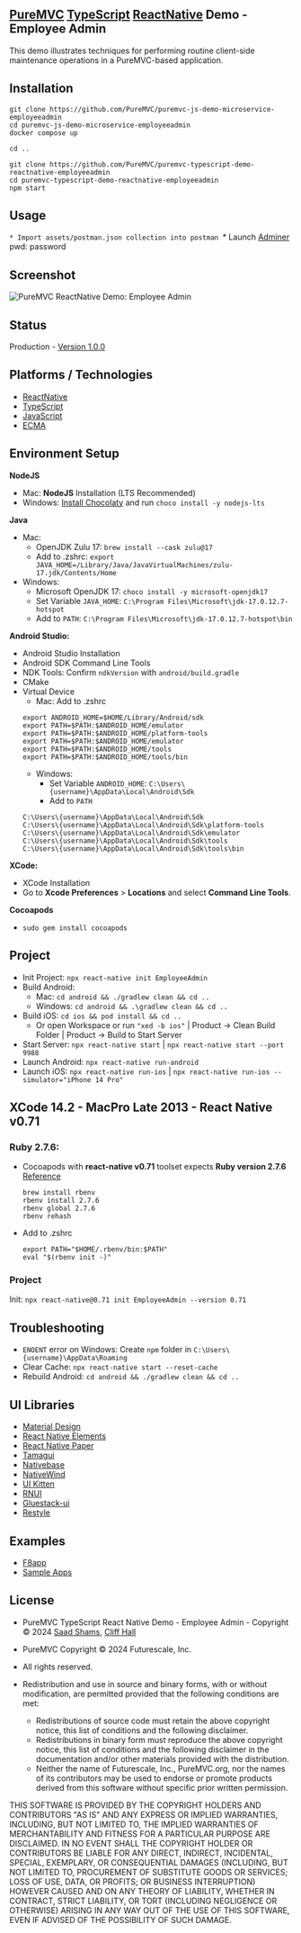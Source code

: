 ## [PureMVC](https://puremvc.org) [TypeScript](https://github.com/PureMVC/puremvc-typescript-multicore-framework/wiki) [ReactNative](https://en.wikipedia.org/wiki/React_Native) Demo - Employee Admin
This demo illustrates techniques for performing routine client-side maintenance operations in a PureMVC-based application.

## Installation
```shell
git clone https://github.com/PureMVC/puremvc-js-demo-microservice-employeeadmin
cd puremvc-js-demo-microservice-employeeadmin
docker compose up

cd ..

git clone https://github.com/PureMVC/puremvc-typescript-demo-reactnative-employeeadmin 
cd puremvc-typescript-demo-reactnative-employeeadmin 
npm start
```

## Usage

`* Import assets/postman.json collection into postman
`* Launch [Adminer](http://localhost:8080/?server=mysql&username=mysql&db=employeeadmin) pwd: password


## Screenshot
![PureMVC ReactNative Demo: Employee Admin]()

## Status
Production - [Version 1.0.0](https://github.com/PureMVC/puremvc-js-demo-react-employeeadmin/blob/master/VERSION)

## Platforms / Technologies
* [ReactNative](https://en.wikipedia.org/wiki/React_Native)
* [TypeScript](https://en.wikipedia.org/wiki/TypeScript)
* [JavaScript](http://en.wikipedia.org/wiki/JavaScript)
* [ECMA](https://en.wikipedia.org/wiki/ECMAScript)

## Environment Setup

**NodeJS**
* Mac: **NodeJS** Installation (LTS Recommended)
* Windows: [Install Chocolaty](https://chocolatey.org/install) and run `choco install -y nodejs-lts`

**Java** 
* Mac: 
  * OpenJDK Zulu 17: `brew install --cask zulu@17`
  * Add to .zshrc: `export JAVA_HOME=/Library/Java/JavaVirtualMachines/zulu-17.jdk/Contents/Home`
* Windows: 
  * Microsoft OpenJDK 17: `choco install -y microsoft-openjdk17`
  * Set Variable `JAVA_HOME`: `C:\Program Files\Microsoft\jdk-17.0.12.7-hotspot`
  * Add to `PATH`: `C:\Program Files\Microsoft\jdk-17.0.12.7-hotspot\bin`

**Android Studio:**
* Android Studio Installation
* Android SDK Command Line Tools
* NDK Tools: Confirm `ndkVersion` with `android/build.gradle`
* CMake
* Virtual Device
  * Mac: Add to .zshrc
  ```shell
  export ANDROID_HOME=$HOME/Library/Android/sdk
  export PATH=$PATH:$ANDROID_HOME/emulator
  export PATH=$PATH:$ANDROID_HOME/platform-tools
  export PATH=$PATH:$ANDROID_HOME/emulator
  export PATH=$PATH:$ANDROID_HOME/tools
  export PATH=$PATH:$ANDROID_HOME/tools/bin
  ```
    * Windows: 
      * Set Variable `ANDROID_HOME`: `C:\Users\{username}\AppData\Local\Android\Sdk`
      * Add to `PATH`
    ```shell
    C:\Users\{username}\AppData\Local\Android\Sdk
    C:\Users\{username}\AppData\Local\Android\Sdk\platform-tools
    C:\Users\{username}\AppData\Local\Android\Sdk\emulator
    C:\Users\{username}\AppData\Local\Android\Sdk\tools
    C:\Users\{username}\AppData\Local\Android\Sdk\tools\bin
    ```

**XCode:**
* XCode Installation
* Go to **Xcode Preferences** > **Locations** and select **Command Line Tools**.

**Cocoapods**
* `sudo gem install cocoapods`

## Project
* Init Project: `npx react-native init EmployeeAdmin`
* Build Android: 
  * Mac: `cd android && ./gradlew clean && cd ..`
  * Windows: `cd android && .\gradlew clean && cd ..`
* Build iOS: `cd ios && pod install && cd ..`
  * Or open Workspace or run `"xed -b ios"` | Product -> Clean Build Folder | Product -> Build to Start Server
* Start Server: `npx react-native start` | `npx react-native start --port 9988`
* Launch Android: `npx react-native run-android`
* Launch iOS: `npx react-native run-ios` | `npx react-native run-ios --simulator="iPhone 14 Pro"`

## XCode 14.2 - MacPro Late 2013 - React Native v0.71
### Ruby 2.7.6:
* Cocoapods with **react-native v0.71** toolset expects **Ruby version 2.7.6**
[Reference](https://stackoverflow.com/questions/78099206/react-native-init-cocoapods-was-resolved)

  ```shell
  brew install rbenv
  rbenv install 2.7.6
  rbenv global 2.7.6
  rbenv rehash
  ```
* Add to .zshrc
  ```shell
  export PATH="$HOME/.rbenv/bin:$PATH"
  eval "$(rbenv init -)"
  ```

### Project
Init: `npx react-native@0.71 init EmployeeAdmin --version 0.71`

## Troubleshooting
* `ENOENT` error on Windows: Create `npm` folder in `C:\Users\{username}\AppData\Roaming`
* Clear Cache: `npx react-native start --reset-cache`
* Rebuild Android: `cd android && ./gradlew clean && cd ..`

## UI Libraries
* [Material Design](https://rn-material.js.org/)
* [React Native Elements](https://reactnativeelements.com)
* [React Native Paper](https://reactnativepaper.com)
* [Tamagui](https://tamagui.dev)
* [Nativebase](https://nativebase.io)
* [NativeWind](https://www.nativewind.dev)
* [UI Kitten](https://akveo.github.io/react-native-ui-kitten)
* [RNUI](https://wix.github.io/react-native-ui-lib)
* [Gluestack-ui](https://ui.gluestack.io)
* [Restyle](https://github.com/Shopify/restyle)

## Examples
* [F8app](https://github.com/fbsamples/f8app)
* [Sample Apps](https://github.com/SamuelOkoroShow)

## License
* PureMVC TypeScript React Native Demo - Employee Admin - Copyright © 2024 [Saad Shams](https://www.linkedin.com/in/muizz), [Cliff Hall](https://www.linkedin.com/in/cliff)
* PureMVC Copyright © 2024 Futurescale, Inc.
* All rights reserved.

* Redistribution and use in source and binary forms, with or without modification, are permitted provided that the following conditions are met:

    * Redistributions of source code must retain the above copyright notice, this list of conditions and the following disclaimer.
    * Redistributions in binary form must reproduce the above copyright notice, this list of conditions and the following disclaimer in the documentation and/or other materials provided with the distribution.
    * Neither the name of Futurescale, Inc., PureMVC.org, nor the names of its contributors may be used to endorse or promote products derived from this software without specific prior written permission.

THIS SOFTWARE IS PROVIDED BY THE COPYRIGHT HOLDERS AND CONTRIBUTORS "AS IS" AND ANY EXPRESS OR IMPLIED WARRANTIES, INCLUDING, BUT NOT LIMITED TO, THE IMPLIED WARRANTIES OF MERCHANTABILITY AND FITNESS FOR A PARTICULAR PURPOSE ARE DISCLAIMED. IN NO EVENT SHALL THE COPYRIGHT HOLDER OR CONTRIBUTORS BE LIABLE FOR ANY DIRECT, INDIRECT, INCIDENTAL, SPECIAL, EXEMPLARY, OR CONSEQUENTIAL DAMAGES (INCLUDING, BUT NOT LIMITED TO, PROCUREMENT OF SUBSTITUTE GOODS OR SERVICES; LOSS OF USE, DATA, OR PROFITS; OR BUSINESS INTERRUPTION) HOWEVER CAUSED AND ON ANY THEORY OF LIABILITY, WHETHER IN CONTRACT, STRICT LIABILITY, OR TORT (INCLUDING NEGLIGENCE OR OTHERWISE) ARISING IN ANY WAY OUT OF THE USE OF THIS SOFTWARE, EVEN IF ADVISED OF THE POSSIBILITY OF SUCH DAMAGE.
